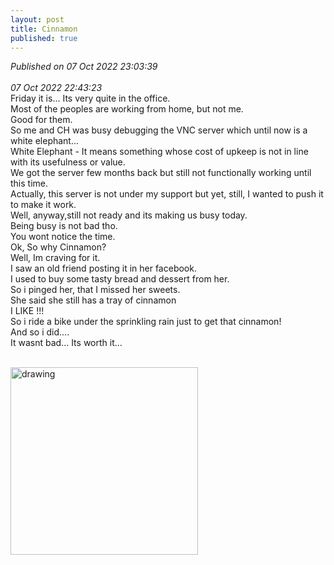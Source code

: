 ```yaml
---
layout: post
title: Cinnamon
published: true
---
```

_Published on 07 Oct 2022 23:03:39_
<br>
<br>
_07 Oct 2022 22:43:23_
<br>
Friday it is... Its very quite in the office.
<br>
Most of the peoples are working from home, but not me.
<br>
Good for them. 
<br>
So me and CH was busy debugging the VNC server which until now is a white elephant...
<br>
White Elephant - It means something whose cost of upkeep is not in line with its usefulness or value.
<br>
We got the server few months back but still not functionally working until this time.
<br>
Actually, this server is not under my support but yet, still, I wanted to push it to make it work.
<br>
Well, anyway,still not ready and its making us busy today.
<br>
Being busy is not bad tho.
<br>
You wont notice the time.
<br>
Ok, So why Cinnamon?
<br>
Well, Im craving for it.
<br>
I saw an old friend posting it in her facebook. 
<br>
I used to buy some tasty bread and dessert from her.
<br>
So i pinged her, that I missed her sweets.
<br>
She said she still has a tray of cinnamon
<br>
I LIKE !!!
<br>
So i ride a bike under the sprinkling rain just to get that cinnamon!
<br>
And so i did....
<br>
It wasnt bad... Its worth it...
<br>
<br>

<img src="https://drive.google.com/uc?export=view&id=1zShnNYStJlB97LE0xIJ7EVR3im1zaN2h" alt="drawing" width="300"/>
